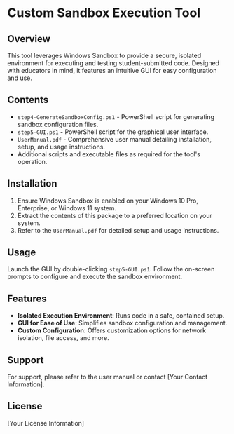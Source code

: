 # Custom Sandbox Execution Tool

## Overview
This tool leverages Windows Sandbox to provide a secure, isolated environment for executing and testing student-submitted code. Designed with educators in mind, it features an intuitive GUI for easy configuration and use.

## Contents
- `step4-GenerateSandboxConfig.ps1` - PowerShell script for generating sandbox configuration files.
- `step5-GUI.ps1` - PowerShell script for the graphical user interface.
- `UserManual.pdf` - Comprehensive user manual detailing installation, setup, and usage instructions.
- Additional scripts and executable files as required for the tool's operation.

## Installation
1. Ensure Windows Sandbox is enabled on your Windows 10 Pro, Enterprise, or Windows 11 system.
2. Extract the contents of this package to a preferred location on your system.
3. Refer to the `UserManual.pdf` for detailed setup and usage instructions.

## Usage
Launch the GUI by double-clicking `step5-GUI.ps1`. Follow the on-screen prompts to configure and execute the sandbox environment.

## Features
- **Isolated Execution Environment**: Runs code in a safe, contained setup.
- **GUI for Ease of Use**: Simplifies sandbox configuration and management.
- **Custom Configuration**: Offers customization options for network isolation, file access, and more.

## Support
For support, please refer to the user manual or contact [Your Contact Information].

## License
[Your License Information]
